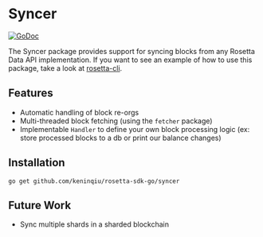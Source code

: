 # Syncer

[![GoDoc](https://img.shields.io/badge/go.dev-reference-007d9c?logo=go&logoColor=white&style=shield)](https://pkg.go.dev/github.com/keninqiu/rosetta-sdk-go/syncer?tab=doc)

The Syncer package provides support for syncing blocks from any Rosetta Data API
implementation. If you want to see an example of how to use this package, take
a look at [rosetta-cli](https://github.com/coinbase/rosetta-cli).

## Features
* Automatic handling of block re-orgs
* Multi-threaded block fetching (using the `fetcher` package)
* Implementable `Handler` to define your own block processing logic (ex: store
processed blocks to a db or print our balance changes)

## Installation

```shell
go get github.com/keninqiu/rosetta-sdk-go/syncer
```

## Future Work
* Sync multiple shards in a sharded blockchain
